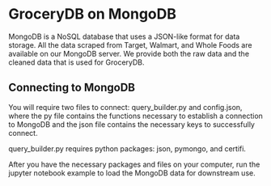 # GroceryDB on MongoDB
MongoDB is a NoSQL database that uses a JSON-like format for data storage. 
All the data scraped from Target, Walmart, and Whole Foods are available on our MongoDB server.
We provide both the raw data and the cleaned data that is used for GroceryDB.

## Connecting to MongoDB
You will require two files to connect: query_builder.py and config.json, where the py file contains 
the functions necessary to establish a connection to MongoDB and the json file contains the necessary 
keys to successfully connect.

query_builder.py requires python packages: json, pymongo, and certifi.

After you have the necessary packages and files on your computer, run the jupyter notebook example 
to load the MongoDB data for downstream use.
